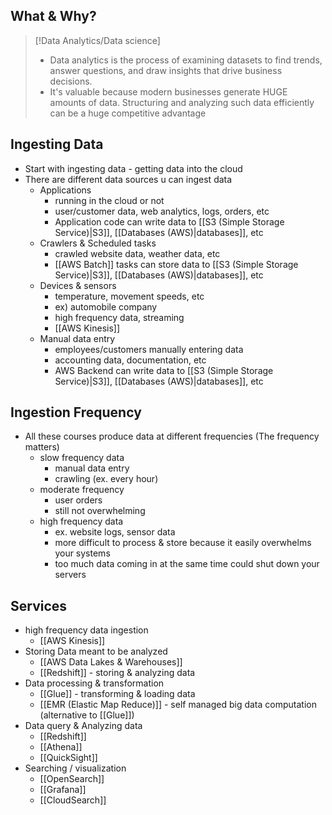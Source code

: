 ## What & Why?
>[!Data Analytics/Data science]
>- Data analytics is the process of examining datasets to find trends, answer questions, and draw insights that drive business decisions.
>- It's valuable because modern businesses generate HUGE amounts of data. Structuring and analyzing such data efficiently can be a huge competitive advantage

## Ingesting Data
- Start with ingesting data - getting data into the cloud
- There are different data sources u can ingest data
	- Applications
		- running in the cloud or not
		- user/customer data, web analytics, logs, orders, etc
		- Application code can write data to [[S3 (Simple Storage Service)|S3]], [[Databases (AWS)|databases]], etc
	- Crawlers & Scheduled tasks
		- crawled website data, weather data, etc
		- [[AWS Batch]] tasks can store data to [[S3 (Simple Storage Service)|S3]], [[Databases (AWS)|databases]], etc
	- Devices & sensors
		- temperature, movement speeds, etc
		- ex) automobile company
		- high frequency data, streaming
		- [[AWS Kinesis]]
	- Manual data entry
		- employees/customers manually entering data
		- accounting data, documentation, etc
		- AWS Backend can write data to [[S3 (Simple Storage Service)|S3]], [[Databases (AWS)|databases]], etc
## Ingestion Frequency
- All these courses produce data at different frequencies (The frequency matters)
	- slow frequency data
		- manual data entry
		- crawling (ex. every hour)
	- moderate frequency
		- user orders
		- still not overwhelming
	- high frequency data
		- ex. website logs, sensor data
		- more difficult to process & store because it easily overwhelms your systems
		- too much data coming in at the same time could shut down your servers
## Services
- high frequency data ingestion
	- [[AWS Kinesis]]
- Storing Data meant to be analyzed
	- [[AWS Data Lakes & Warehouses]] 
	- [[Redshift]] - storing & analyzing data
- Data processing & transformation
	- [[Glue]] - transforming & loading data
	- [[EMR (Elastic Map Reduce)]] - self managed big data computation (alternative to [[Glue]])
- Data query & Analyzing data
	- [[Redshift]]
	- [[Athena]]
	- [[QuickSight]]
- Searching / visualization
	- [[OpenSearch]]
	- [[Grafana]]
	- [[CloudSearch]]